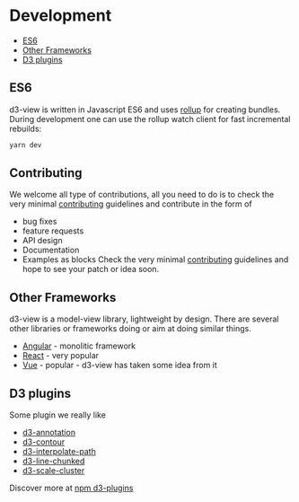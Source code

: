 # Development

<!-- START doctoc generated TOC please keep comment here to allow auto update -->
<!-- DON'T EDIT THIS SECTION, INSTEAD RE-RUN doctoc TO UPDATE -->


- [ES6](#es6)
- [Other Frameworks](#other-frameworks)
- [D3 plugins](#d3-plugins)

<!-- END doctoc generated TOC please keep comment here to allow auto update -->

## ES6

d3-view is written in Javascript ES6 and uses [rollup][] for creating bundles.
During development one can use the rollup watch client for fast incremental
rebuilds:
```bash
yarn dev
```

## Contributing

We welcome all type of contributions, all you need to do is to
check the very minimal [contributing](../contributing.md) guidelines and
contribute in the form of

* bug fixes
* feature requests
* API design
* Documentation
* Examples as blocks
Check the very minimal [contributing](../contributing.md) guidelines and hope
to see your patch or idea soon.

## Other Frameworks

d3-view is a model-view library, lightweight by design. There are several other
libraries or frameworks doing or aim at doing similar things.

* [Angular](https://angularjs.org/) - monolitic framework
* [React](https://facebook.github.io/react/) - very popular
* [Vue](http://vuejs.org/) - popular - d3-view has taken some idea from it


## D3 plugins

Some plugin we really like

* [d3-annotation](https://github.com/susielu/d3-annotation)
* [d3-contour](https://www.npmjs.com/package/d3-contour)
* [d3-interpolate-path](https://github.com/pbeshai/d3-interpolate-path)
* [d3-line-chunked](https://github.com/pbeshai/d3-line-chunked)
* [d3-scale-cluster](https://github.com/schnerd/d3-scale-cluster)

Discover more at [npm d3-plugins](https://www.npmjs.com/browse/keyword/d3-module)


[rollup]: https://github.com/rollup/rollup
